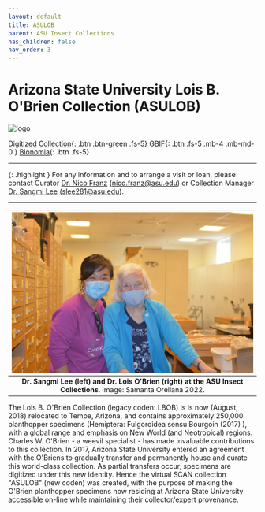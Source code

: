 ```yaml
---
layout: default
title: ASULOB
parent: ASU Insect Collections
has_children: false
nav_order: 3
---
```


# Arizona State University Lois B. O'Brien Collection (ASULOB)

<img src="https://serv.biokic.asu.edu/ecdysis/content/collicon/asu-asulob.jpg" alt="logo" width="100" height="90"> 

[Digitized Collection](https://serv.biokic.asu.edu/ecdysis/collections/misc/collprofiles.php?collid=3){: .btn .btn-green .fs-5}  [GBIF](https://www.gbif.org/dataset/78a151c6-19aa-4840-86a7-6fbd84acccce){: .btn .fs-5 .mb-4 .mb-md-0 } [Bionomia](https://bionomia.net/dataset/78a151c6-19aa-4840-86a7-6fbd84acccce){: .btn .fs-5} 

---

{: .highlight }
For any information and to arrange a visit or loan, please contact Curator [Dr. Nico Franz](https://search.asu.edu/profile/1804402) (nico.franz@asu.edu) or Collection Manager [Dr. Sangmi Lee](https://search.asu.edu/profile/1876693) (slee281@asu.edu).

---


| <img src="https://github.com/asucollections/asucollections.github.io/blob/main/static/SangmiLois2022.jpg?raw=true"> | 
|:--:| 
|**Dr. Sangmi Lee (left) and Dr. Lois O'Brien (right) at the ASU Insect Collections**. Image: Samanta Orellana 2022.|


The Lois B. O'Brien Collection (legacy coden: LBOB) is is now (August, 2018) relocated to Tempe, Arizona, and contains approximately 250,000 planthopper specimens (Hemiptera: Fulgoroidea sensu Bourgoin (2017) ), with a global range and emphasis on New World (and Neotropical) regions. Charles W. O'Brien - a weevil specialist - has made invaluable contributions to this collection. In 2017, Arizona State University entered an agreement with the O'Briens to gradually transfer and permanently house and curate this world-class collection. As partial transfers occur, specimens are digitized under this new identity. Hence the virtual SCAN collection "ASULOB" (new coden) was created, with the purpose of making the O'Brien planthopper specimens now residing at Arizona State University accessible on-line while maintaining their collector/expert provenance. 



